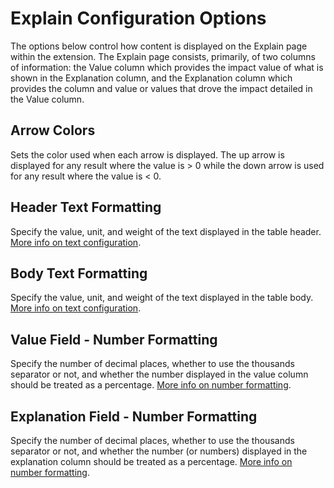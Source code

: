 # Explain Configuration Options

The options below control how content is displayed on the Explain page within the extension. The Explain page consists, primarily, of two columns of information: the Value column which provides the impact value of what is shown in the Explanation column, and the Explanation column which provides the column and value or values that drove the impact detailed in the Value column.

## Arrow Colors

Sets the color used when each arrow is displayed. The up arrow is displayed for any result where the value is > 0 while the down arrow is used for any result where the value is < 0.

## Header Text Formatting

Specify the value, unit, and weight of the text displayed in the table header. [More info on text configuration](../shared/text-config.md).

## Body Text Formatting

Specify the value, unit, and weight of the text displayed in the table body. [More info on text configuration](../shared/text-config.md).

## Value Field - Number Formatting

Specify the number of decimal places, whether to use the thousands separator or not, and whether the number displayed in the value column should be treated as a percentage. [More info on number formatting](../shared/number-formatting.md).

## Explanation Field - Number Formatting

Specify the number of decimal places, whether to use the thousands separator or not, and whether the number (or numbers) displayed in the explanation column should be treated as a percentage. [More info on number formatting](../shared/number-formatting.md).

